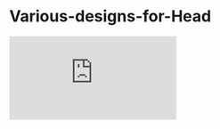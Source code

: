 # Various-designs-for-Head

![alt text](https://github.com/Memo5679/Various-designs-for-Head/blob/master/Design%20of%20head%20sculpted.stl)
